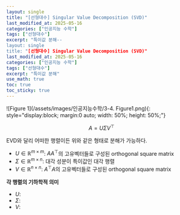 ```yaml
---
layout: single
title: "[선형대수] Singular Value Decomposition (SVD)"
last_modified_at: 2025-05-16
categories: ["인공지능 수학"]
tags: ["선형대수"]
excerpt: "특이값 분해--
layout: single
title: "[선형대수] Singular Value Decomposition (SVD)"
last_modified_at: 2025-05-16
categories: ["인공지능 수학"]
tags: ["선형대수"]
excerpt: "특이값 분해"
use_math: true
toc: true
toc_sticky: true
---
```


![Figure 1](/assets/images/인공지능수학/3-4. Figure1.png){: style="display:block; margin:0 auto; width: 50%; height: 50%;"}

$$
A=U\Sigma V^\top
$$

EVD와 달리 어떠한 행렬이든 위와 같은 형태로 분해가 가능하다.

- $U\in\mathbb{R}^{m\times m}$: $AA^\top$의 고유벡터들로 구성된 orthogonal square matrix
- $\Sigma\in\mathbb{R}^{m\times n}$: 대각 성분이 특이값인 대각 행렬
- $V\in\mathbb{R}^{n\times n}$: $A^\top A$의 고유벡터들로 구성된 orthogonal square matrix

**각 행렬의 기하학적 의미**

- $U$: 
- $\Sigma$: 
- $V$: 

